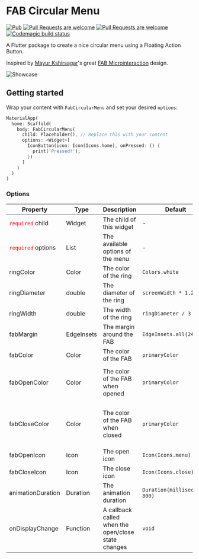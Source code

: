 # FAB Circular Menu 
[![Pub](https://img.shields.io/pub/v/fab_circular_menu.svg)](https://pub.dev/packages/fab_circular_menu)
[![Pull Requests are welcome](https://img.shields.io/badge/license-MIT-blue)](https://github.com/marianocordoba/fab-circular-menu/blob/master/LICENSE)
[![Pull Requests are welcome](https://img.shields.io/badge/PRs-welcome-brightgreen)](https://github.com/marianocordoba/fab-circular-menu/pulls)
[![Codemagic build status](https://api.codemagic.io/apps/5cf6ad31434563000a9534d5/5cf6ad31434563000a9534d4/status_badge.svg)](https://codemagic.io/apps/5cf6ad31434563000a9534d5/5cf6ad31434563000a9534d4/latest_build)

A Flutter package to create a nice circular menu using a Floating Action Button.

Inspired by [Mayur Kshirsagar](https://dribbble.com/mayurksgr)'s great [FAB Microinteraction](https://dribbble.com/shots/4354100-Daily-UI-Challenge-Day-75-FAB-Microinteraction) design.

![Showcase](https://i.imgur.com/vjAvdoR.gif)

## Getting started

Wrap your content with `FabCircularMenu` and set your desired `options`:


```dart
MaterialApp(
  home: Scaffold(
    body: FabCircularMenu(
      child: Placeholder(), // Replace this with your content
      options: <Widget>[
        IconButton(icon: Icon(Icons.home), onPressed: () {
          print('Pressed!');
        })
      ]
    )
  )
)
```

### Options

| Property | Type | Description | Default | Caveat |
|----------|------|-------------|---------|------------|
| <font color="ff0000">`required`</font> child | Widget | The child of this widget | - 
| <font color="ff0000">`required`</font> options | List<Widget> | The available options of the menu | -
| ringColor | Color | The color of the ring | `Colors.white`
| ringDiameter | double | The diameter of the ring | `screenWidth * 1.2`
| ringWidth | double | The width of the ring | `ringDiameter / 3`
| fabMargin | EdgeInsets | The margin around the FAB | `EdgeInsets.all(24.0)`
| fabColor | Color | The color of the FAB | `primaryColor` |
| fabOpenColor | Color | The color of the FAB when opened | `primaryColor` | Will override `fabColor` for open state
| fabCloseColor | Color | The color of the FAB when closed | `primaryColor` | Will override `fabColor` for close state
| fabOpenIcon | Icon | The open icon | `Icon(Icons.menu)`
| fabCloseIcon | Icon | The close icon | `Icon(Icons.close)`
| animationDuration | Duration | The animation duration | `Duration(milliseconds: 800)`
| onDisplayChange | Function | A callback called when the open/close state changes | `void`